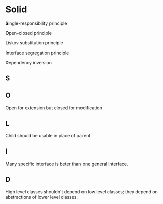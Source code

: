 # Solid

**S**ingle-responsibility principle

**O**pen–closed principle

**L**iskov substitution principle

**I**nterface segregation principle

**D**ependency inversion

## S

## O
Open for extension but closed for modification

## L
Child should be usable in place of parent.

## I
Many specific interface is beter than one general interface.

## D
High level classes shouldn't depend on low level classes; they depend on abstractions of lower level classes.